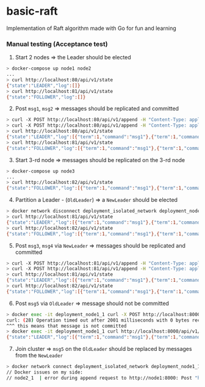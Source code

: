 # basic-raft

Implementation of Raft algorithm made with Go for fun and learning

### Manual testing (Acceptance test)

1. Start 2 nodes => the Leader should be elected

```bash
> docker-compose up node1 node2
...
> curl http://localhost:80/api/v1/state
{"state":"LEADER","log":[]}
> curl http://localhost:81/api/v1/state 
{"state":"FOLLOWER","log":[]}
```

2. Post `msg1`, `msg2` => messages should be replicated and committed

```bash
> curl -X POST http://localhost:80/api/v1/append -H "Content-Type: application/json" -d '{"command":"msg1"}'
> curl -X POST http://localhost:80/api/v1/append -H "Content-Type: application/json" -d '{"command":"msg2"}'
> curl http://localhost:80/api/v1/state
{"state":"LEADER","log":[{"term":1,"command":"msg1"},{"term":1,"command":"msg2"}]}
> curl http://localhost:81/api/v1/state 
{"state":"FOLLOWER","log":[{"term":1,"command":"msg1"},{"term":1,"command":"msg2"}]}
```

3. Start 3-rd node => messages should be replicated on the 3-rd node

```bash
> docker-compose up node3
...
> curl http://localhost:82/api/v1/state
{"state":"FOLLOWER","log":[{"term":1,"command":"msg1"},{"term":1,"command":"msg2"}]}
```

4. Partition a Leader - (`OldLeader`) => a `NewLeader` should be elected

```bash
> docker network disconnect deployment_isolated_network deployment_node1_1
> curl http://localhost:81/api/v1/state
{"state":"LEADER","log":[{"term":1,"command":"msg1"},{"term":1,"command":"msg2"}]}
> curl http://localhost:82/api/v1/state
{"state":"FOLLOWER","log":[{"term":1,"command":"msg1"},{"term":1,"command":"msg2"}]}
```

5. Post `msg3`, `msg4` via `NewLeader` => messages should be replicated and committed

```bash
> curl -X POST http://localhost:81/api/v1/append -H "Content-Type: application/json" -d '{"command":"msg3"}'
> curl -X POST http://localhost:81/api/v1/append -H "Content-Type: application/json" -d '{"command":"msg4"}'
> curl http://localhost:81/api/v1/state
{"state":"LEADER","log":[{"term":1,"command":"msg1"},{"term":1,"command":"msg2"},{"term":2,"command":"msg3"},{"term":2,"command":"msg4"}]}
> curl http://localhost:82/api/v1/state
{"state":"FOLLOWER","log":[{"term":1,"command":"msg1"},{"term":1,"command":"msg2"},{"term":2,"command":"msg3"},{"term":2,"command":"msg4"}]}
```

6. Post `msg5` via `OldLeader` => message should not be committed 

```bash
> docker exec -it deployment_node1_1 curl -X POST http://localhost:8000/api/v1/append -H "Content-Type: application/json"  -d '{"command":"msg5"}' --max-time 2
curl: (28) Operation timed out after 2001 milliseconds with 0 bytes received 
^^^ this means that message is not committed
> docker exec -it deployment_node1_1 curl http://localhost:8000/api/v1/state
{"state":"LEADER","log":[{"term":1,"command":"msg1"},{"term":1,"command":"msg2"}]}
```

7. Join cluster => `msg5` on the `OldLeader` should be replaced by messages from the `NewLeader`
```bash
> docker network connect deployment_isolated_network deployment_node1_1
// Docker issues on my side:
// node2_1  | error during append request to http://node1:8000: Post "http://node1:8000/api/v1/internal/append": dial tcp: lookup node1 on 127.0.0.11:53: server misbehaving
```

